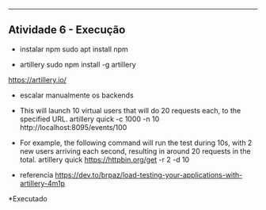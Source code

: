 ----------------------------------------------------------
Atividade 6 - Execução
----------------------------------------------------------

- instalar npm
sudo apt install npm

- artillery
sudo npm install -g artillery

https://artillery.io/

- escalar manualmente os backends

- This will launch 10 virtual users that will do 20 requests each, to the specified URL.
artillery quick -c 1000 -n 10 http://localhost:8095/events/100

- For example, the following command will run the test during 10s, with 2 new users arriving each second, resulting in around 20 requests in the total.
artillery quick https://httpbin.org/get -r 2 -d 10

- referencia
https://dev.to/brpaz/load-testing-your-applications-with-artillery-4m1p

*Executado